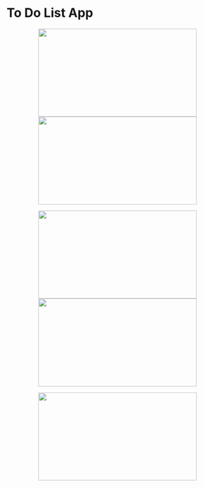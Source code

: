 # To Do List App

<p align="center">
  <img width="360" height="200" src="https://user-images.githubusercontent.com/111714904/186035622-fcbd48f7-346d-448d-ac67-898fc33d6880.png">
  <img width="360" height="200" src="https://user-images.githubusercontent.com/111714904/186038466-1f7e179d-3986-4390-888e-4863d18f9261.png">
</p>
<p align="center">
  <img width="360" height="200" src="https://user-images.githubusercontent.com/111714904/186038474-5f3d5c5a-cddd-40ed-bdcb-52e9190d992a.png">
  <img width="360" height="200" src="https://user-images.githubusercontent.com/111714904/186038483-edae6204-a256-4b0a-8d2a-cd6757ea336d.png">
</p>
<p align="center">
  <img width="360" height="200" src="https://user-images.githubusercontent.com/111714904/186038490-f49f00f8-5a7b-4fc6-84a2-46aa9292da31.png">
</p>
